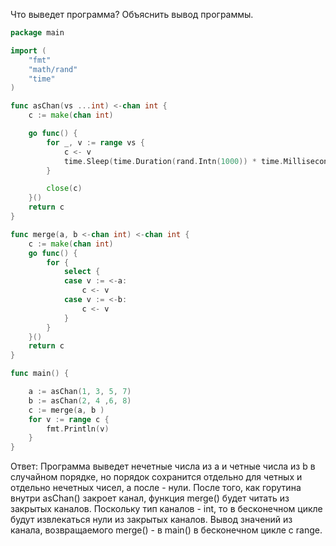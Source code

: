 Что выведет программа? Объяснить вывод программы.

```go
package main

import (
	"fmt"
	"math/rand"
	"time"
)

func asChan(vs ...int) <-chan int {
	c := make(chan int)

	go func() {
		for _, v := range vs {
			c <- v
			time.Sleep(time.Duration(rand.Intn(1000)) * time.Millisecond)
		}

		close(c)
	}()
	return c
}

func merge(a, b <-chan int) <-chan int {
	c := make(chan int)
	go func() {
		for {
			select {
			case v := <-a:
				c <- v
			case v := <-b:
				c <- v
			}
		}
	}()
	return c
}

func main() {

	a := asChan(1, 3, 5, 7)
	b := asChan(2, 4 ,6, 8)
	c := merge(a, b )
	for v := range c {
		fmt.Println(v)
	}
}
```

Ответ:
Программа выведет нечетные числа из a и четные числа из b в случайном порядке, но порядок сохранится отдельно для четных и 
отдельно нечетных чисел, а после - нули. После того, как горутина внутри asChan() закроет канал, функция merge() будет читать 
из закрытых каналов. Поскольку тип каналов - int, то в бесконечном цикле будут извлекаться нули из закрытых каналов. Вывод
значений из канала, возвращаемого merge() - в main() в бесконечном цикле с range.